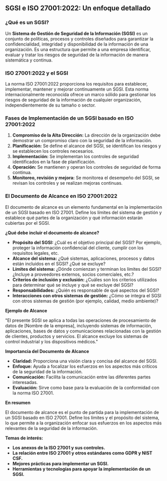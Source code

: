 ## SGSI e ISO 27001:2022: Un enfoque detallado

### ¿Qué es un SGSI?
Un **Sistema de Gestión de Seguridad de la Información (SGSI)** es un conjunto de políticas, procesos y controles diseñados para garantizar la confidencialidad, integridad y disponibilidad de la información de una organización. Es una estructura que permite a una empresa identificar, evaluar y tratar los riesgos de seguridad de la información de manera sistemática y continua.

### ISO 27001:2022 y el SGSI
La norma ISO 27001:2022 proporciona los requisitos para establecer, implementar, mantener y mejorar continuamente un SGSI. Esta norma internacionalmente reconocida ofrece un marco sólido para gestionar los riesgos de seguridad de la información de cualquier organización, independientemente de su tamaño o sector.

### Fases de Implementación de un SGSI basado en ISO 27001:2022
1. **Compromiso de la Alta Dirección:** La dirección de la organización debe demostrar un compromiso claro con la seguridad de la información.
2. **Planificación:** Se define el alcance del SGSI, se identifican los riesgos y se establecen los controles necesarios.
3. **Implementación:** Se implementan los controles de seguridad identificados en la fase de planificación.
4. **Operación:** Se mantienen y operan los controles de seguridad de forma continua.
5. **Monitoreo, revisión y mejora:** Se monitorea el desempeño del SGSI, se revisan los controles y se realizan mejoras continuas.

### El Documento de Alcance en ISO 27001:2022

El documento de alcance es un elemento fundamental en la implementación de un SGSI basado en ISO 27001. Define los límites del sistema de gestión y establece qué partes de la organización y qué información estarán cubiertas por el SGSI.

**¿Qué debe incluir el documento de alcance?**

* **Propósito del SGSI:** ¿Cuál es el objetivo principal del SGSI? Por ejemplo, proteger la información confidencial del cliente, cumplir con los requisitos legales, etc.
* **Alcance del sistema:** ¿Qué sistemas, aplicaciones, procesos y datos están incluidos en el SGSI? ¿Qué se excluye?
* **Límites del sistema:** ¿Dónde comienzan y terminan los límites del SGSI? ¿Incluye a proveedores externos, socios comerciales, etc.?
* **Criterios de inclusión y exclusión:** ¿Cuáles son los criterios utilizados para determinar qué se incluye y qué se excluye del SGSI?
* **Responsabilidades:** ¿Quién es responsable de qué aspectos del SGSI?
* **Interacciones con otros sistemas de gestión:** ¿Cómo se integra el SGSI con otros sistemas de gestión (por ejemplo, calidad, medio ambiente)?

**Ejemplo de Alcance**

"El presente SGSI se aplica a todas las operaciones de procesamiento de datos de [Nombre de la empresa], incluyendo sistemas de información, aplicaciones, bases de datos y comunicaciones relacionadas con la gestión de clientes, productos y servicios. El alcance excluye los sistemas de control industrial y los dispositivos médicos."

**Importancia del Documento de Alcance**

* **Claridad:** Proporciona una visión clara y concisa del alcance del SGSI.
* **Enfoque:** Ayuda a focalizar los esfuerzos en los aspectos más críticos de la seguridad de la información.
* **Comunicación:** Facilita la comunicación entre las diferentes partes interesadas.
* **Evaluación:** Sirve como base para la evaluación de la conformidad con la norma ISO 27001.

**En resumen**

El documento de alcance es el punto de partida para la implementación de un SGSI basado en ISO 27001. Define los límites y el propósito del sistema, lo que permite a la organización enfocar sus esfuerzos en los aspectos más relevantes de la seguridad de la información.

**Temas de interés:**

* **Los anexos de la ISO 27001 y sus controles.**
* **La relación entre ISO 27001 y otros estándares como GDPR y NIST CSF.**
* **Mejores prácticas para implementar un SGSI.**
* **Herramientas y tecnologías para apoyar la implementación de un SGSI.**

